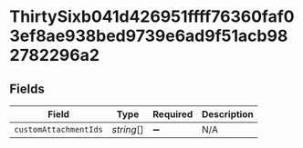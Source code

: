 # ThirtySixb041d426951ffff76360faf03ef8ae938bed9739e6ad9f51acb982782296a2


## Fields

| Field                 | Type                  | Required              | Description           |
| --------------------- | --------------------- | --------------------- | --------------------- |
| `customAttachmentIds` | *string*[]            | :heavy_minus_sign:    | N/A                   |